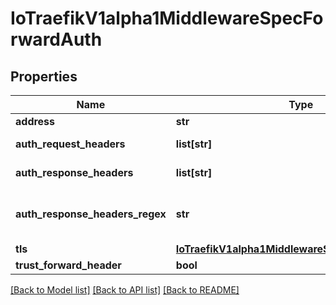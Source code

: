 # IoTraefikV1alpha1MiddlewareSpecForwardAuth

## Properties
Name | Type | Description | Notes
------------ | ------------- | ------------- | -------------
**address** | **str** | Address defines the authentication server address. | [optional] 
**auth_request_headers** | **list[str]** | AuthRequestHeaders defines the list of the headers to copy from the request to the authentication server. If not set or empty then all request headers are passed. | [optional] 
**auth_response_headers** | **list[str]** | AuthResponseHeaders defines the list of headers to copy from the authentication server response and set on forwarded request, replacing any existing conflicting headers. | [optional] 
**auth_response_headers_regex** | **str** | AuthResponseHeadersRegex defines the regex to match headers to copy from the authentication server response and set on forwarded request, after stripping all headers that match the regex. More info: https://doc.traefik.io/traefik/v2.10/middlewares/http/forwardauth/#authresponseheadersregex | [optional] 
**tls** | [**IoTraefikV1alpha1MiddlewareSpecForwardAuthTls**](IoTraefikV1alpha1MiddlewareSpecForwardAuthTls.md) |  | [optional] 
**trust_forward_header** | **bool** | TrustForwardHeader defines whether to trust (ie: forward) all X-Forwarded-* headers. | [optional] 

[[Back to Model list]](../README.md#documentation-for-models) [[Back to API list]](../README.md#documentation-for-api-endpoints) [[Back to README]](../README.md)


